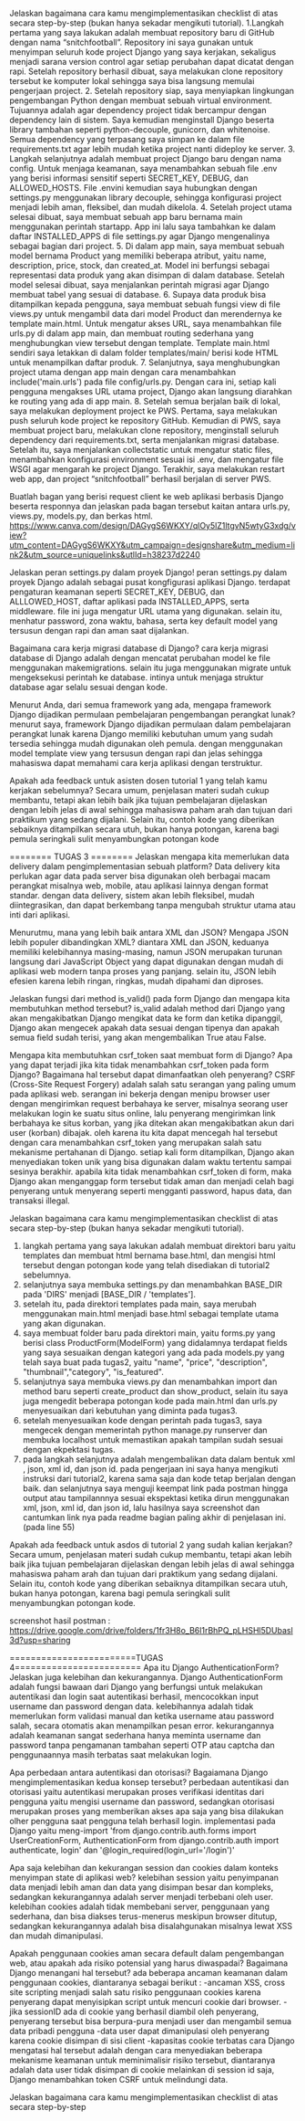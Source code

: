 Jelaskan bagaimana cara kamu mengimplementasikan checklist di atas secara step-by-step (bukan hanya sekadar mengikuti tutorial).
1.Langkah pertama yang saya lakukan adalah membuat repository baru di GitHub dengan nama “snitchfootball”. Repository ini saya gunakan untuk menyimpan seluruh kode project Django yang saya kerjakan, sekaligus menjadi sarana version control agar setiap perubahan dapat dicatat dengan rapi. Setelah repository berhasil dibuat, saya melakukan clone repository tersebut ke komputer lokal sehingga saya bisa langsung memulai pengerjaan project.
2. Setelah repository siap, saya menyiapkan lingkungan pengembangan Python dengan membuat sebuah virtual environment. Tujuannya adalah agar dependency project tidak bercampur dengan dependency lain di sistem. Saya kemudian menginstall Django beserta library tambahan seperti python-decouple, gunicorn, dan whitenoise. Semua dependency yang terpasang saya simpan ke dalam file requirements.txt agar lebih mudah ketika project nanti dideploy ke server.
3. Langkah selanjutnya adalah membuat project Django baru dengan nama config. Untuk menjaga keamanan, saya menambahkan sebuah file .env yang berisi informasi sensitif seperti SECRET_KEY, DEBUG, dan ALLOWED_HOSTS. File .envini kemudian saya hubungkan dengan settings.py menggunakan library decouple, sehingga konfigurasi project menjadi lebih aman, fleksibel, dan mudah dikelola.
4. Setelah project utama selesai dibuat, saya membuat sebuah app baru bernama main menggunakan perintah startapp. App ini lalu saya tambahkan ke dalam daftar INSTALLED_APPS di file settings.py agar Django mengenalinya sebagai bagian dari project.
5. Di dalam app main, saya membuat sebuah model bernama Product yang memiliki beberapa atribut, yaitu name, description, price, stock, dan created_at. Model ini berfungsi sebagai representasi data produk yang akan disimpan di dalam database. Setelah model selesai dibuat, saya menjalankan perintah migrasi agar Django membuat tabel yang sesuai di database.
6. Supaya data produk bisa ditampilkan kepada pengguna, saya membuat sebuah fungsi view di file views.py untuk mengambil data dari model Product dan merendernya ke template main.html. Untuk mengatur akses URL, saya menambahkan file urls.py di dalam app main, dan membuat routing sederhana yang menghubungkan view tersebut dengan template. Template main.html sendiri saya letakkan di dalam folder templates/main/ berisi kode HTML untuk menampilkan daftar produk.
7. Selanjutnya, saya menghubungkan project utama dengan app main dengan cara menambahkan include('main.urls') pada file config/urls.py. Dengan cara ini, setiap kali pengguna mengakses URL utama project, Django akan langsung diarahkan ke routing yang ada di app main.
8. Setelah semua berjalan baik di lokal, saya melakukan deployment project ke PWS. Pertama, saya melakukan push seluruh kode project ke repository GitHub. Kemudian di PWS, saya membuat project baru, melakukan clone repository, menginstall seluruh dependency dari requirements.txt, serta menjalankan migrasi database. Setelah itu, saya menjalankan collectstatic untuk mengatur static files, menambahkan konfigurasi environment sesuai isi .env, dan mengatur file WSGI agar mengarah ke project Django. Terakhir, saya melakukan restart web app, dan project “snitchfootball” berhasil berjalan di server PWS.

Buatlah bagan yang berisi request client ke web aplikasi berbasis Django beserta responnya dan jelaskan pada bagan tersebut kaitan 
antara urls.py, views.py, models.py, dan berkas html.
https://www.canva.com/design/DAGygS6WKXY/qlOy5lZ1ltgvN5wtyG3xdg/view?utm_content=DAGygS6WKXY&utm_campaign=designshare&utm_medium=link2&utm_source=uniquelinks&utlId=h38237d2240

Jelaskan peran settings.py dalam proyek Django!
peran settings.py dalam proyek Django adalah sebagai pusat kongfigurasi aplikasi Django. terdapat pengaturan keamanan seperti SECRET_KEY, DEBUG, dan ALLLOWED_HOST, daftar aplikasi pada INSTALLED_APPS, serta middleware. file ini juga mengatur URL utama yang digunakan. selain itu, menhatur password, zona waktu, bahasa, serta key default model yang tersusun dengan rapi dan aman saat dijalankan.

Bagaimana cara kerja migrasi database di Django?
cara kerja migrasi database di Django adalah dengan mencatat perubahan model ke file menggunakan makemigrations. selain itu juga menggunakan migrate untuk mengeksekusi perintah ke database. intinya untuk menjaga struktur database agar selalu sesuai dengan kode.

Menurut Anda, dari semua framework yang ada, mengapa framework Django dijadikan permulaan pembelajaran pengembangan perangkat lunak?
menurut saya, framework Django dijadikan permulaan dalam pembelajaran perangkat lunak karena Django memiliki kebutuhan umum yang sudah tersedia sehingga mudah digunakan oleh pemula. dengan menggunakan model template view yang tersusun dengan rapi dan jelas sehingga mahasiswa dapat memahami cara kerja aplikasi dengan terstruktur.

Apakah ada feedback untuk asisten dosen tutorial 1 yang telah kamu kerjakan sebelumnya?
Secara umum, penjelasan materi sudah cukup membantu, tetapi akan lebih baik jika tujuan pembelajaran dijelaskan dengan lebih jelas di awal sehingga mahasiswa paham arah dan tujuan dari praktikum yang sedang dijalani. Selain itu, contoh kode yang diberikan sebaiknya ditampilkan secara utuh, bukan hanya potongan, karena bagi pemula seringkali sulit menyambungkan potongan kode


======== TUGAS 3 ========
Jelaskan mengapa kita memerlukan data delivery dalam pengimplementasian sebuah platform?
Data delivery kita perlukan agar data pada server bisa digunakan oleh berbagai macam perangkat misalnya web, mobile, atau aplikasi lainnya dengan format standar. dengan data delivery, sistem akan lebih fleksibel, mudah diintegrasikan, dan dapat berkembang tanpa mengubah struktur utama atau inti dari aplikasi.

Menurutmu, mana yang lebih baik antara XML dan JSON? Mengapa JSON lebih populer dibandingkan XML?
diantara XML dan JSON, keduanya memiliki kelebihannya masing-masing, namun JSON merupakan turunan langsung dari JavaScript Object yang dapat digunakan dengan mudah di aplikasi web modern tanpa proses yang panjang. selain itu, JSON lebih efesien karena lebih ringan, ringkas, mudah dipahami dan diproses.

Jelaskan fungsi dari method is_valid() pada form Django dan mengapa kita membutuhkan method tersebut?
is_valid adalah method dari Django yang akan mengakibatkan Django mengikat data ke form dan ketika dipanggil, Django akan mengecek apakah data sesuai dengan tipenya dan apakah semua field sudah terisi, yang akan mengembalikan True atau False.


Mengapa kita membutuhkan csrf_token saat membuat form di Django? Apa yang dapat terjadi jika kita tidak menambahkan csrf_token pada form Django? Bagaimana hal tersebut dapat dimanfaatkan oleh penyerang?
CSRF (Cross-Site Request Forgery) adalah salah satu serangan yang paling umum pada aplikasi web. serangan ini bekerja dengan menipu browser user dengan mengirimkan request berbahaya ke server, misalnya seorang user melakukan login ke suatu situs online, lalu penyerang mengirimkan link berbahaya ke situs korban, yang jika ditekan akan mengakibatkan akun dari user (korban) dibajak. oleh karena itu kita dapat mencegah hal tersebut dengan cara menambahkan csrf_token yang merupakan salah satu mekanisme pertahanan di Django. setiap kali form ditampilkan, Django akan menyediakan token unik yang bisa digunakan dalam waktu tertentu sampai sesinya berakhir. apabila kita tidak menambahkan csrf_token di form, maka Django akan menganggap form tersebut tidak aman dan menjadi celah bagi penyerang untuk menyerang seperti mengganti password, hapus data, dan transaksi illegal. 


Jelaskan bagaimana cara kamu mengimplementasikan checklist di atas secara step-by-step (bukan hanya sekadar mengikuti tutorial).
1. langkah pertama yang saya lakukan adalah membuat direktori baru yaitu templates dan membuat html bernama base.html, dan mengisi html tersebut dengan potongan kode yang telah disediakan di tutorial2 sebelumnya.
2. selanjutnya saya membuka settings.py dan menambahkan BASE_DIR pada 'DIRS' menjadi [BASE_DIR / 'templates'].
3. setelah itu, pada direktori templates pada main, saya merubah menggunakan main.html menjadi base.html sebagai template utama yang akan digunakan.
4. saya membuat folder baru pada direktori main, yaitu forms.py yang berisi class ProductForm(ModelForm) yang didalamnya terdapat fields yang saya sesuaikan dengan kategori yang ada pada models.py yang telah saya buat pada tugas2, yaitu "name", "price", "description", "thumbnail","category", "is_featured".
5.  selanjutnya saya membuka views.py dan menambahkan import dan method baru seperti create_product dan show_product, selain itu saya juga mengedit beberapa potongan kode pada main.html dan urls.py menyesuaikan dari kebutuhan yang diminta pada tugas3.
6. setelah menyesuaikan kode dengan perintah pada tugas3, saya mengecek dengan memerintah python manage.py runserver dan membuka localhost untuk memastikan apakah tampilan sudah sesuai dengan ekpektasi tugas.
7. pada langkah selanjutnya adalah mengembalikan data dalam bentuk xml , json, xml id, dan json id. pada pengerjaan ini saya hanya mengikuti instruksi dari tutorial2, karena sama saja dan kode tetap berjalan dengan baik. dan selanjutnya saya menguji keempat link pada postman hingga output atau tampilannnya sesuai ekspektasi ketika dirun menggunakan xml, json, xml id, dan json id, lalu hasilnya saya screenshot dan cantumkan link nya pada readme bagian paling akhir di penjelasan ini. (pada line 55)

Apakah ada feedback untuk asdos di tutorial 2 yang sudah kalian kerjakan?
Secara umum, penjelasan materi sudah cukup membantu, tetapi akan lebih baik jika tujuan pembelajaran dijelaskan dengan lebih jelas di awal sehingga mahasiswa paham arah dan tujuan dari praktikum yang sedang dijalani. Selain itu, contoh kode yang diberikan sebaiknya ditampilkan secara utuh, bukan hanya potongan, karena bagi pemula seringkali sulit menyambungkan potongan kode.

screenshot hasil postman :
https://drive.google.com/drive/folders/1fr3H8o_B6l1rBhPQ_pLHSHl5DUbasl3d?usp=sharing

========================TUGAS 4========================
Apa itu Django AuthenticationForm? Jelaskan juga kelebihan dan kekurangannya.
Django AuthenticationForm adalah fungsi bawaan dari Django yang berfungsi untuk melakukan autentikasi dan login saat autentikasi berhasil, mencocokkan input username dan password dengan data. kelebihannya adalah tidak memerlukan form validasi manual dan ketika username atau password salah, secara otomatis akan menampilkan pesan error. kekurangannya adalah keamanan sangat sederhana hanya meminta username dan password tanpa pengamanan tambahan seperti OTP atau captcha dan penggunaannya masih terbatas saat melakukan login.

Apa perbedaan antara autentikasi dan otorisasi? Bagaiamana Django mengimplementasikan kedua konsep tersebut?
perbedaan autentikasi dan otorisasi yaitu autentikasi merupakan proses verifikasi identitas dari pengguna yaitu mengisi username dan password, sedangkan otorisasi merupakan proses yang memberikan akses apa saja yang bisa dilakukan olher pengguna saat pengguna telah berhasil login. implementasi pada Django yaitu meng-import 'from django.contrib.auth.forms import UserCreationForm, AuthenticationForm
from django.contrib.auth import authenticate, login' dan '@login_required(login_url='/login')' 

Apa saja kelebihan dan kekurangan session dan cookies dalam konteks menyimpan state di aplikasi web?
kelebihan session yaitu penyimpanan data menjadi lebih aman dan data yang disimpan besar dan kompleks, sedangkan kekurangannya adalah server menjadi terbebani oleh user. kelebihan cookies adalah tidak membebani server, penggunaan yang sederhana, dan bisa diakses terus-menerus meskipun browser ditutup, sedangkan kekurangannya adalah bisa disalahgunakan misalnya lewat XSS dan mudah dimanipulasi.

Apakah penggunaan cookies aman secara default dalam pengembangan web, atau apakah ada risiko potensial yang harus diwaspadai? Bagaimana Django menangani hal tersebut?
ada beberapa ancaman keamanan dalam penggunaan cookies, diantaranya sebagai berikut :
-ancaman XSS, cross site scripting menjadi salah satu risiko penggunaan cookies karena penyerang dapat menyisipkan script untuk mencuri cookie dari browser.
-jika sessionID ada di cookie yang berhasil diambil oleh penyerang, penyerang tersebut bisa berpura-pura menjadi user dan mengambil semua data pribadi pengguna
-data user dapat dimanipulasi oleh penyerang karena cookie disimpan di sisi client
-kapasitas cookie terbatas
cara Django mengatasi hal tersebut adalah dengan cara menyediakan beberapa mekanisme keamanan untuk meminimalisir risiko tersebut, diantaranya adalah data user tidak disimpan di cookie melainkan di session id saja, Django menambahkan token CSRF untuk melindungi data.

Jelaskan bagaimana cara kamu mengimplementasikan checklist di atas secara step-by-step
